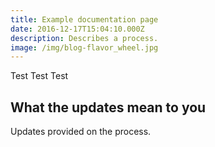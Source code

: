 ```yaml
---
title: Example documentation page
date: 2016-12-17T15:04:10.000Z
description: Describes a process.
image: /img/blog-flavor_wheel.jpg
---
```


Test Test Test

## What the updates mean to you

Updates provided on the process.
